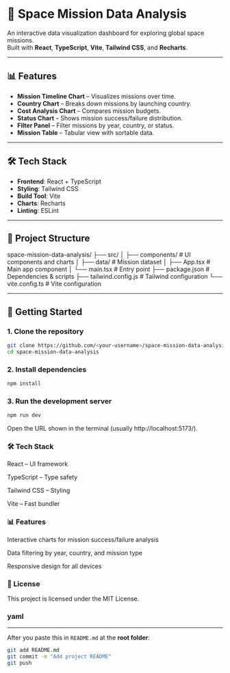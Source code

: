 # 🚀 Space Mission Data Analysis

An interactive data visualization dashboard for exploring global space missions.  
Built with **React**, **TypeScript**, **Vite**, **Tailwind CSS**, and **Recharts**.

---

## 📊 Features

- **Mission Timeline Chart** – Visualizes missions over time.
- **Country Chart** – Breaks down missions by launching country.
- **Cost Analysis Chart** – Compares mission budgets.
- **Status Chart** – Shows mission success/failure distribution.
- **Filter Panel** – Filter missions by year, country, or status.
- **Mission Table** – Tabular view with sortable data.

---

## 🛠️ Tech Stack

- **Frontend**: React + TypeScript
- **Styling**: Tailwind CSS
- **Build Tool**: Vite
- **Charts**: Recharts
- **Linting**: ESLint

---

## 📂 Project Structure

space-mission-data-analysis/
├── src/
│ ├── components/ # UI components and charts
│ ├── data/ # Mission dataset
│ ├── App.tsx # Main app component
│ └── main.tsx # Entry point
├── package.json # Dependencies & scripts
├── tailwind.config.js # Tailwind configuration
└── vite.config.ts # Vite configuration

---

## 🚀 Getting Started

### 1. Clone the repository
```bash
git clone https://github.com/<your-username>/space-mission-data-analysis.git
cd space-mission-data-analysis
```

### 2. Install dependencies
```bash
npm install
```
### 3. Run the development server
```bash
npm run dev
```
Open the URL shown in the terminal (usually http://localhost:5173/).


### 🛠️ Tech Stack
React – UI framework

TypeScript – Type safety

Tailwind CSS – Styling

Vite – Fast bundler

### 📊 Features
Interactive charts for mission success/failure analysis

Data filtering by year, country, and mission type

Responsive design for all devices

### 📜 License
This project is licensed under the MIT License.

### yaml

---

After you paste this in `README.md` at the **root folder**:  

```bash
git add README.md
git commit -m "Add project README"
git push
